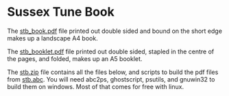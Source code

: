 # Sussex Tune Book

The [stb_book.pdf](stb_book.pdf) file printed out double sided and
bound on the short edge makes up a landscape A4 book.

The [stb_booklet.pdf](stb_booklet.pdf) file printed out double sided,
stapled in the centre of the pages, and folded, makes up an A5
booklet.

The [stb.zip](stb.zip) file contains all the files below, and scripts
to build the pdf files from [stb.abc](stb.abc). You will need abc2ps,
ghostscript, psutils, and gnuwin32 to build them on windows. Most of
that comes for free with linux.
